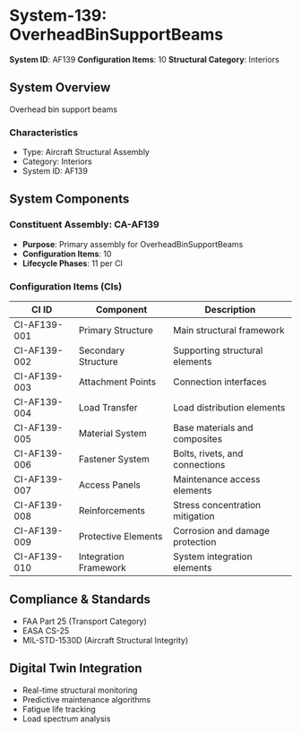 # System-139: OverheadBinSupportBeams

**System ID**: AF139
**Configuration Items**: 10
**Structural Category**: Interiors

## System Overview

Overhead bin support beams

### Characteristics
- Type: Aircraft Structural Assembly
- Category: Interiors
- System ID: AF139

## System Components

### Constituent Assembly: CA-AF139
- **Purpose**: Primary assembly for OverheadBinSupportBeams
- **Configuration Items**: 10
- **Lifecycle Phases**: 11 per CI

### Configuration Items (CIs)

| CI ID | Component | Description |
|-------|-----------|-------------|
| CI-AF139-001 | Primary Structure | Main structural framework |
| CI-AF139-002 | Secondary Structure | Supporting structural elements |
| CI-AF139-003 | Attachment Points | Connection interfaces |
| CI-AF139-004 | Load Transfer | Load distribution elements |
| CI-AF139-005 | Material System | Base materials and composites |
| CI-AF139-006 | Fastener System | Bolts, rivets, and connections |
| CI-AF139-007 | Access Panels | Maintenance access elements |
| CI-AF139-008 | Reinforcements | Stress concentration mitigation |
| CI-AF139-009 | Protective Elements | Corrosion and damage protection |
| CI-AF139-010 | Integration Framework | System integration elements |

## Compliance & Standards
- FAA Part 25 (Transport Category)
- EASA CS-25
- MIL-STD-1530D (Aircraft Structural Integrity)

## Digital Twin Integration
- Real-time structural monitoring
- Predictive maintenance algorithms
- Fatigue life tracking
- Load spectrum analysis
